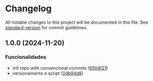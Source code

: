 # Changelog

All notable changes to this project will be documented in this file. See [standard-version](https://github.com/conventional-changelog/standard-version) for commit guidelines.

## 1.0.0 (2024-11-20)


### Funcionalidades

* init repo with convencional commits ([6504f21](https://github.com/projetos-de-software/joomla-skeleton/commit/6504f21c6263996dc23c1688def197aef8decd52))
* versionamento e script ([04b94d8](https://github.com/projetos-de-software/joomla-skeleton/commit/04b94d893e9da27b4e2057700067fa0eb33c0f10))
